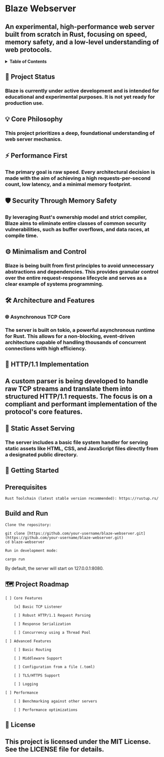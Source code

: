 # Blaze Webserver

## An experimental, high-performance web server built from scratch in Rust, focusing on speed, memory safety, and a low-level understanding of web protocols.

<details>
<summary><strong>Table of Contents</strong></summary>
<ol>
<li><a href="#-project-status">Project Status</a></li>
<li><a href="#-core-philosophy">Core Philosophy</a></li>
<li><a href="#-architecture-and-features">Architecture and Features</a></li>
<li><a href="#-getting-started">Getting Started</a></li>
<li><a href="#-project-roadmap">Roadmap</a></li>
<li><a href="#-contributing">Contributing</a></li>
<li><a href="#-license">License</a></li>
</ol>
</details>

## 🚧 Project Status
### Blaze is currently under active development and is intended for educational and experimental purposes. It is not yet ready for production use.

## 💡 Core Philosophy
### This project prioritizes a deep, foundational understanding of web server mechanics.

## ⚡ Performance First
### The primary goal is raw speed. Every architectural decision is made with the aim of achieving a high requests-per-second count, low latency, and a minimal memory footprint.

## 🛡️ Security Through Memory Safety
### By leveraging Rust's ownership model and strict compiler, Blaze aims to eliminate entire classes of common security vulnerabilities, such as buffer overflows, and data races, at compile time.

## ⚙️ Minimalism and Control
### Blaze is being built from first principles to avoid unnecessary abstractions and dependencies. This provides granular control over the entire request-response lifecycle and serves as a clear example of systems programming.

## 🛠️ Architecture and Features
### 🌐 Asynchronous TCP Core
### The server is built on tokio, a powerful asynchronous runtime for Rust. This allows for a non-blocking, event-driven architecture capable of handling thousands of concurrent connections with high efficiency.

## 📜 HTTP/1.1 Implementation
## A custom parser is being developed to handle raw TCP streams and translate them into structured HTTP/1.1 requests. The focus is on a compliant and performant implementation of the protocol's core features.

## 📁 Static Asset Serving
### The server includes a basic file system handler for serving static assets like HTML, CSS, and JavaScript files directly from a designated public directory.

## 🚀 Getting Started

## Prerequisites

    Rust Toolchain (latest stable version recommended): https://rustup.rs/

## Build and Run

    Clone the repository:

    git clone [https://github.com/your-username/blaze-webserver.git](https://github.com/your-username/blaze-webserver.git)
    cd blaze-webserver

    Run in development mode:

    cargo run

By default, the server will start on 127.0.0.1:8080.

## 🗺️ Project Roadmap

    [ ] Core Features

        [x] Basic TCP Listener

        [ ] Robust HTTP/1.1 Request Parsing

        [ ] Response Serialization

        [ ] Concurrency using a Thread Pool

    [ ] Advanced Features

        [ ] Basic Routing

        [ ] Middleware Support

        [ ] Configuration from a file (.toml)

        [ ] TLS/HTTPS Support

        [ ] Logging

    [ ] Performance

        [ ] Benchmarking against other servers

        [ ] Performance optimizations

## 📜 License

## This project is licensed under the MIT License. See the LICENSE file for details.
